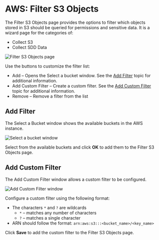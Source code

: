 # AWS: Filter S3 Objects

The Filter S3 Objects page provides the options to filter which objects stored in S3 should be queried for permissions and sensitive data. It is a wizard page for the categories of:

- Collect S3
- Collect SDD Data

![Filter S3 Objects page](/img/product_docs/accessanalyzer/enterpriseauditor/admin/datacollector/aws/filters3objects.png)

Use the buttons to customize the filter list:

- Add – Opens the Select a bucket window. See the [Add Filter](#add-filter) topic for additional information.
- Add Custom Filter – Create a custom filter. See the [Add Custom Filter](#add-custom-filter) topic for additional information.
- Remove – Remove a filter from the list

## Add Filter

The Select a Bucket window shows the available buckets in the AWS instance.

![Select a bucket window](/img/product_docs/accessanalyzer/enterpriseauditor/admin/datacollector/aws/selectabucket.png)

Select from the available buckets and click __OK__ to add them to the Filter S3 Objects page.

## Add Custom Filter

The Add Custom Filter window allows a custom filter to be configured.

![Add Custom Filter window](/img/product_docs/accessanalyzer/enterpriseauditor/admin/datacollector/customfilter.png)

Configure a custom filter using the following format:

- The characters ```*``` and ```?``` are wildcards
  - ```*``` – matches any number of characters
  - ```?``` – matches a single character
- ARN should follow the format: ```arn:aws:s3:::<bucket_name>/<key_name>```

Click __Save__ to add the custom filter to the Filter S3 Objects page.
